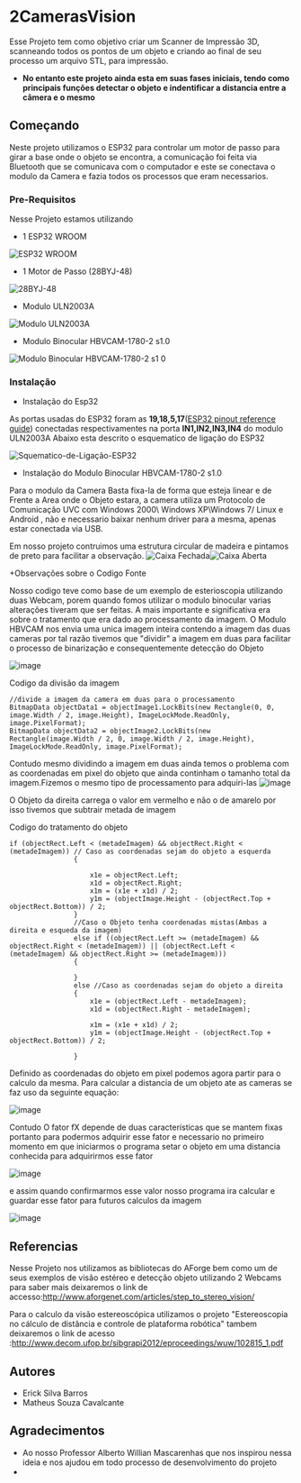 # 2CamerasVision

Esse Projeto tem como objetivo criar um Scanner de Impressão 3D, scanneando todos os pontos de um objeto e criando ao final de seu processo um arquivo STL, para impressão.
+ **No entanto este projeto ainda esta em suas fases iniciais, tendo como principais funções detectar o objeto e indentificar a distancia entre a câmera e o mesmo**

## Começando
Neste projeto utilizamos o ESP32 para controlar um motor de passo para girar a base onde o objeto se encontra, a comunicação foi feita via Bluetooth que se comunicava com o computador e este se conectava o modulo da Camera e fazia todos os processos que eram necessarios.


### Pre-Requisitos

Nesse Projeto estamos utilizando 
+  1 ESP32 WROOM 

![ESP32 WROOM](https://user-images.githubusercontent.com/102180418/165987910-1f286904-60ef-468d-951c-4cf2e3d16c87.jpg)
+  1 Motor de Passo (28BYJ-48)

 ![28BYJ-48](https://user-images.githubusercontent.com/102180418/165987954-305cce62-91fd-49f5-8d3e-a18bb11f80fa.jpg)

+  Modulo ULN2003A

![Modulo ULN2003A](https://user-images.githubusercontent.com/102180418/165988073-d259923c-2420-4205-bbe6-46a98b2fc9c0.jpg)

+  Modulo Binocular HBVCAM-1780-2 s1.0

![Modulo Binocular HBVCAM-1780-2 s1 0](https://user-images.githubusercontent.com/102180418/165988231-772a9297-5afb-4335-8be3-d6df4eaea558.jpg)

### Instalação
 + Instalação do Esp32
 
 As portas usadas do ESP32 foram as **19,18,5,17**([ESP32 pinout reference guide](https://randomnerdtutorials.com/esp32-pinout-reference-gpios/)) conectadas respectivamentes na porta **IN1,IN2,IN3,IN4** do modulo ULN2003A
 Abaixo esta descrito o esquematico de ligação do ESP32
 
 ![Squematico-de-Ligação-ESP32](https://user-images.githubusercontent.com/102180418/165989013-d8b7d28f-269c-492a-86b2-5eaf294b979e.png)
 
 + Instalação do Modulo Binocular HBVCAM-1780-2 s1.0
 
 Para o modulo da Camera Basta fixa-la de forma que esteja linear e de Frente a Area onde o Objeto estara, a camera utiliza um Protocolo de Comunicação UVC com Windows 2000\ Windows XP\Windows 7/ Linux  e Android , não e necessario baixar nenhum driver para a mesma, apenas estar conectada via USB.
 
 Em nosso projeto contruimos uma estrutura circular de madeira e pintamos de preto para facilitar a observação.
 ![Caixa Fechada](https://user-images.githubusercontent.com/102180418/165991247-31c2b02d-caeb-4cf9-9ac6-0110d50ad797.jpeg)![Caixa Aberta](https://user-images.githubusercontent.com/102180418/165991260-72eb5cd8-ec1e-484c-813e-716de045c4fd.jpeg)

 +Observações sobre o Codigo Fonte
 
 Nosso codigo teve como base de um exemplo de esterioscopia utilizando duas Webcam, porem quando fomos utilizar o modulo binocular varias alterações tiveram que ser feitas.
 A mais importante e significativa era sobre o tratamento que era dado ao processamento da imagem. O Modulo HBVCAM nos envia uma unica imagem inteira contendo a imagem das duas cameras por tal razão tivemos que "dividir" a imagem em duas para facilitar o processo de binarização e consequentemente detecção do Objeto
 
 ![image](https://user-images.githubusercontent.com/102180418/166150936-da77c915-2080-4c7b-91e0-9f0c44053294.png)

 
Codigo da divisão da imagem

    //divide a imagem da camera em duas para o processamento
    BitmapData objectData1 = objectImage1.LockBits(new Rectangle(0, 0, image.Width / 2, image.Height), ImageLockMode.ReadOnly, image.PixelFormat);
    BitmapData objectData2 = objectImage2.LockBits(new Rectangle(image.Width / 2, 0, image.Width / 2, image.Height), ImageLockMode.ReadOnly, image.PixelFormat);

Contudo mesmo dividindo a imagem em duas ainda temos o problema com as coordenadas em pixel do objeto que ainda continham o tamanho total da imagem.Fizemos o mesmo tipo de processamento para adquiri-las
![image](https://user-images.githubusercontent.com/102180418/166151011-8f6da1f3-2f12-4e27-ad8e-6cc652090d7e.png)

O Objeto da direita carrega o valor em vermelho e não o de amarelo por isso tivemos que subtrair metada de imagem

Codigo do tratamento do objeto

    if (objectRect.Left < (metadeImagem) && objectRect.Right < (metadeImagem)) // Caso as coordenadas sejam do objeto a esquerda
                    {

                        x1e = objectRect.Left;
                        x1d = objectRect.Right;
                        x1m = (x1e + x1d) / 2;
                        y1m = (objectImage.Height - (objectRect.Top + objectRect.Bottom)) / 2;
                    }
                    //Caso o Objeto tenha coordenadas mistas(Ambas a direita e esqueda da imagem)
                    else if ((objectRect.Left >= (metadeImagem) && objectRect.Right < (metadeImagem)) || (objectRect.Left < (metadeImagem) && objectRect.Right >= (metadeImagem))) 
                    {

                    }
                    else //Caso as coordenadas sejam do objeto a direita 
                    {
                        x1e = (objectRect.Left - metadeImagem);
                        x1d = (objectRect.Right - metadeImagem);

                        x1m = (x1e + x1d) / 2;
                        y1m = (objectImage.Height - (objectRect.Top + objectRect.Bottom)) / 2;

                    }


Definido as coordenadas do objeto em pixel podemos agora partir para o calculo da mesma. Para calcular a distancia de um objeto ate as cameras se faz uso da seguinte equação:

![image](https://user-images.githubusercontent.com/102180418/166150390-e906e3b3-816d-466a-8532-7bb34f811f29.png)

Contudo O fator fX depende de duas características que se mantem fixas portanto para podermos adquirir esse fator e necessario no primeiro momento em que iniciarmos o programa setar o objeto em uma distancia conhecida para adquirirmos esse fator 

![image](https://user-images.githubusercontent.com/102180418/166150643-8cdc8c1d-5e26-48f9-8893-5e1c2c1a48e7.png)

e assim quando confirmarmos esse valor nosso programa ira calcular e guardar esse fator para futuros calculos da imagem

![image](https://user-images.githubusercontent.com/102180418/166150835-6100ed89-1cce-437a-9905-c6acdf081307.png)

## Referencias
Nesse Projeto nos utilizamos as bibliotecas do AForge bem como um de seus exemplos de visão estéreo e detecção objeto utilizando 2 Webcams para saber mais deixaremos o link de accesso:http://www.aforgenet.com/articles/step_to_stereo_vision/

Para o calculo da visão estereoscópica utilizamos o projeto "Estereoscopia no cálculo de distância e controle de 
plataforma robótica"  tambem deixaremos o link de acesso :http://www.decom.ufop.br/sibgrapi2012/eproceedings/wuw/102815_1.pdf

## Autores

 - Erick Silva Barros
 - Matheus Souza Cavalcante

## Agradecimentos

  - Ao nosso Professor Alberto Willian Mascarenhas que nos inspirou nessa ideia e nos ajudou em todo processo de desenvolvimento do projeto
  - 
